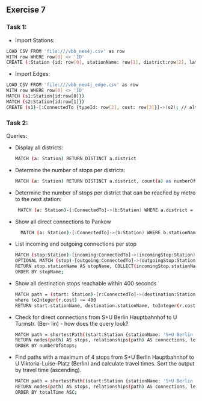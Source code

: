 ## Exercise 7

### Task 1:

- Import Stations:

```bash
LOAD CSV FROM 'file:///vbb_neo4j.csv' as row
WITH row WHERE row[0] <> 'ID'
CREATE (:Station {id: row[0], stationName: row[1], district:row[2], lat: toFloat(row[3]), lng: toFloat(row[4])})
```

- Import Edges:

```bash
LOAD CSV FROM 'file:///vbb_neo4j_edge.csv' as row
WITH row WHERE row[0] <> 'ID'
MATCH (s1:Station{id:row[0]}) 
MATCH (s2:Station{id:row[1]}) 
CREATE (s1)-[:ConnectedTo {typeId: row[2], cost: row[3]}]->(s2); // alternative: toInteger bei beiden nutzen
```

### Task 2:

Queries:

- Display all districts:
    ```bash
    MATCH (a: Station) RETURN DISTINCT a.district
  ```
  
- Determine the number of stops per districts:
    ```bash
    MATCH (a: Station) RETURN DISTINCT a.district, count(a) as numberOfStops
    ```
- Determine the number of stops per district that can be reached by metro to the next station:
   ```bash 
    MATCH (a: Station)-[:ConnectedTo]->(b:Station) WHERE a.district = b.district RETURN DISTINCT a.district, count(b) as numberOfStops
  ```

- Show all direct connections to Pankow 
  ```bash
    MATCH (a: Station)-[:ConnectedTo]->(b:Station) WHERE b.stationName = "S+U Pankow (Berlin)" RETURN  a, b
    ```
- List incoming and outgoing connections per stop
  ```bash
  MATCH (stop:Station)-[incoming:ConnectedTo]->(incomingStop:Station)
  OPTIONAL MATCH (stop)-[outgoing:ConnectedTo]->(outgoingStop:Station)
  RETURN stop.stationName AS stopName, COLLECT(incomingStop.stationName) AS incomingConnections, COLLECT(outgoingStop.stationName) AS outgoingConnections
  ORDER BY stopName;
  ```

- Show all destination stops reachable within 400 seconds
  ```bash 
  MATCH path = (start: Station)-[r:ConnectedTo]->(destination:Station)
  where toInteger(r.cost) <= 400
  RETURN start.stationName, destination.stationName, toInteger(r.cost); 
  ```

- Check for direct connections from S+U Berlin Hauptbahnhof to U Turmstr. (Ber- lin) - how does the query look?
  ```bash
  MATCH path = shortestPath((start:Station {stationName: 'S+U Berlin Hauptbahnhof'})-[:ConnectedTo*..3]->(destination:Station {stationName: 'U Turmstr. (Berlin)'}))
  RETURN nodes(path) AS stops, relationships(path) AS connections, length(path) AS numberOfStops
  ORDER BY numberOfStops;
  ```
- Find paths with a maximum of 4 stops from S+U Berlin Hauptbahnhof to U Viktoria-Luise-Platz (Berlin) and calculate travel times. Sort the output by travel time (ascending).
  ```bash
  MATCH path = shortestPath((start:Station {stationName: 'S+U Berlin Hauptbahnhof'})-[:ConnectedTo*..4]->(destination:Station {stationName: 'U Viktoria-Luise-Platz (Berlin)'}))
  RETURN nodes(path) AS stops, relationships(path) AS connections, length(path) AS numberOfStops, REDUCE(s = 0, rel IN relationships(path) | s + toInteger(rel.cost)) AS totalTime
  ORDER BY totalTime ASC;
  ```